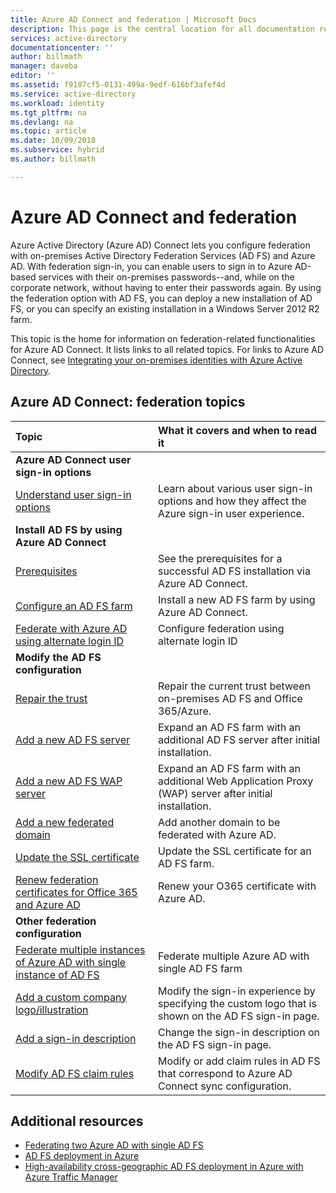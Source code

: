 ```yaml
---
title: Azure AD Connect and federation | Microsoft Docs
description: This page is the central location for all documentation regarding AD FS operations that use Azure AD Connect.
services: active-directory
documentationcenter: ''
author: billmath
manager: daveba
editor: ''
ms.assetid: f9107cf5-0131-499a-9edf-616bf3afef4d
ms.service: active-directory
ms.workload: identity
ms.tgt_pltfrm: na
ms.devlang: na
ms.topic: article
ms.date: 10/09/2018
ms.subservice: hybrid
ms.author: billmath

---
```

# Azure AD Connect and federation
Azure Active Directory (Azure AD) Connect lets you configure federation with on-premises Active Directory Federation Services (AD FS) and Azure AD. With federation sign-in, you can enable users to sign in to Azure AD-based services with their on-premises passwords--and, while on the corporate network, without having to enter their passwords again. By using the federation option with AD FS, you can deploy a new installation of AD FS, or you can specify an existing installation in a Windows Server 2012 R2 farm.

This topic is the home for information on federation-related functionalities for Azure AD Connect. It lists links to all related topics. For links to Azure AD Connect, see [Integrating your on-premises identities with Azure Active Directory](whatis-hybrid-identity.md).

## Azure AD Connect: federation topics
| Topic | What it covers and when to read it |
|:--- |:--- |
| **Azure AD Connect user sign-in options** | |
| [Understand user sign-in options](plan-connect-user-signin.md) |Learn about various user sign-in options and how they affect the Azure sign-in user experience. |
| **Install AD FS by using Azure AD Connect** | |
| [Prerequisites](how-to-connect-install-custom.md#ad-fs-configuration-pre-requisites) |See the prerequisites for a successful AD FS installation via Azure AD Connect. |
| [Configure an AD FS farm](how-to-connect-install-custom.md#configuring-federation-with-ad-fs) |Install a new AD FS farm by using Azure AD Connect. |
| [Federate with Azure AD using alternate login ID ](how-to-connect-fed-management.md#alternateid) | Configure federation using alternate login ID  |
| **Modify the AD FS configuration** | |
| [Repair the trust](how-to-connect-fed-management.md#repairthetrust) |Repair the current trust between on-premises AD FS and Office 365/Azure. |
| [Add a new AD FS server](how-to-connect-fed-management.md#addadfsserver) |Expand an AD FS farm with an additional AD FS server after initial installation. |
| [Add a new AD FS WAP server](how-to-connect-fed-management.md#addwapserver) |Expand an AD FS farm with an additional Web Application Proxy (WAP) server after initial installation. |
| [Add a new federated domain](how-to-connect-fed-management.md#addfeddomain) |Add another domain to be federated with Azure AD. |
| [Update the SSL certificate](how-to-connect-fed-ssl-update.md)| Update the SSL certificate for an AD FS farm. |
| [Renew federation certificates for Office 365 and Azure AD](how-to-connect-fed-o365-certs.md)|Renew your O365 certificate with Azure AD.|
| **Other federation configuration** | |
| [Federate multiple instances of Azure AD with single instance of AD FS](how-to-connect-fed-single-adfs-multitenant-federation.md) | Federate multiple Azure AD with single AD FS farm| 
| [Add a custom company logo/illustration](how-to-connect-fed-management.md#customlogo) |Modify the sign-in experience by specifying the custom logo that is shown on the AD FS sign-in page. |
| [Add a sign-in description](how-to-connect-fed-management.md#addsignindescription) |Change the sign-in description on the AD FS sign-in page. |
| [Modify AD FS claim rules](how-to-connect-fed-management.md#modclaims) |Modify or add claim rules in AD FS that correspond to Azure AD Connect sync configuration. |


## Additional resources
* [Federating two Azure AD with single AD FS](how-to-connect-fed-single-adfs-multitenant-federation.md)
* [AD FS deployment in Azure](how-to-connect-fed-azure-adfs.md)
* [High-availability cross-geographic AD FS deployment in Azure with Azure Traffic Manager](../active-directory-adfs-in-azure-with-azure-traffic-manager.md)
